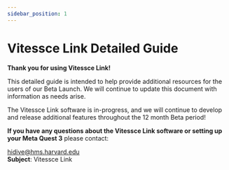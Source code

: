```yaml
---
sidebar_position: 1
---
```


# Vitessce Link Detailed Guide

**Thank you for using Vitessce Link\!**  

This detailed guide is intended to help provide additional resources for the users of our Beta Launch. We will continue to update this document with information as needs arise.

The Vitessce Link software is in-progress, and we will continue to develop and release additional features throughout the 12 month Beta period\!

**If you have any questions about the Vitessce Link software or setting up your Meta Quest 3** please contact:

[hidive@hms.harvard.edu](mailto:hidive@hms.harvard.edu)            
**Subject**: Vitessce Link

